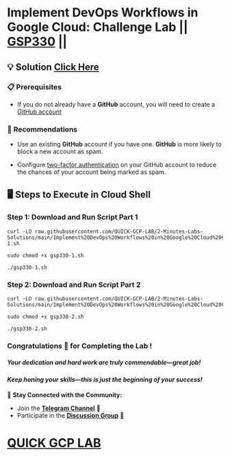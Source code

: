 # Implement DevOps Workflows in Google Cloud: Challenge Lab || [GSP330](https://www.cloudskillsboost.google/focuses/13287?parent=catalog) ||

## 💡 **Solution** [Click Here]()  

### 📋 **Prerequisites**  

* If you do not already have a **GitHub** account, you will need to create a [GitHub account](https://github.com/signup)

### 🔐 **Recommendations**  

* Use an existing **GitHub** account if you have one. **GitHub** is more likely to block a new account as spam.

* Configure [two-factor authentication](https://docs.github.com/en/authentication/securing-your-account-with-two-factor-authentication-2fa/configuring-two-factor-authentication) on your GitHub account to reduce the chances of your account being marked as spam.

## 🖥️ **Steps to Execute in Cloud Shell**  

### Step 1: Download and Run Script Part 1

```
curl -LO raw.githubusercontent.com/QUICK-GCP-LAB/2-Minutes-Labs-Solutions/main/Implement%20DevOps%20Workflows%20in%20Google%20Cloud%20Challenge%20Lab/gsp330-1.sh

sudo chmod +x gsp330-1.sh

./gsp330-1.sh
```

### Step 2: Download and Run Script Part 2

```
curl -LO raw.githubusercontent.com/QUICK-GCP-LAB/2-Minutes-Labs-Solutions/main/Implement%20DevOps%20Workflows%20in%20Google%20Cloud%20Challenge%20Lab/-2.sh

sudo chmod +x gsp330-2.sh

./gsp330-2.sh
```

### Congratulations 🎉 for Completing the Lab !

##### *Your dedication and hard work are truly commendable—great job!*

#### *Keep honing your skills—this is just the beginning of your success!*

💬 **Stay Connected with the Community:**  
- Join the **[Telegram Channel](https://t.me/quickgcplab)** 📱  
- Participate in the **[Discussion Group](https://t.me/quickgcplabchats)** 💬

# [QUICK GCP LAB](https://www.youtube.com/@quickgcplab)
